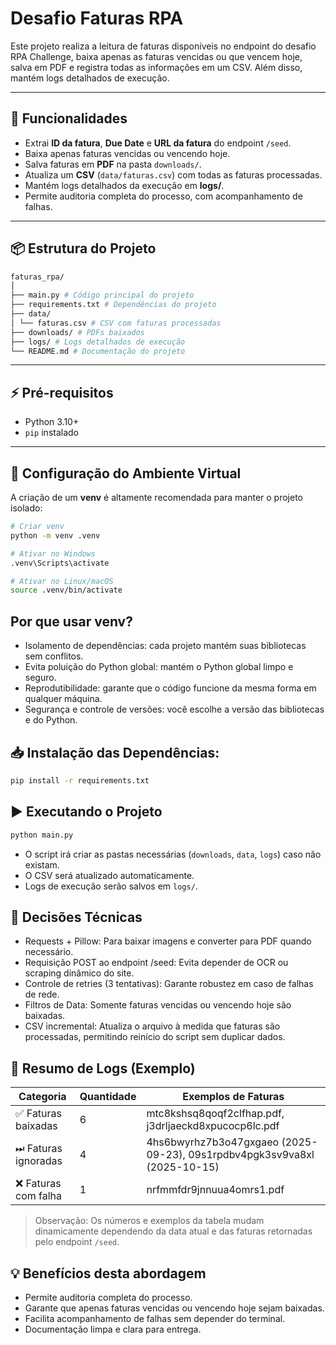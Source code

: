 # Desafio Faturas RPA

Este projeto realiza a leitura de faturas disponíveis no endpoint do desafio RPA Challenge, baixa apenas as faturas vencidas ou que vencem hoje, salva em PDF e registra todas as informações em um CSV. Além disso, mantém logs detalhados de execução.

---

## 🚀 Funcionalidades

- Extrai **ID da fatura**, **Due Date** e **URL da fatura** do endpoint `/seed`.
- Baixa apenas faturas vencidas ou vencendo hoje.
- Salva faturas em **PDF** na pasta `downloads/`.
- Atualiza um **CSV** (`data/faturas.csv`) com todas as faturas processadas.
- Mantém logs detalhados da execução em **logs/**.
- Permite auditoria completa do processo, com acompanhamento de falhas.

---

## 📦 Estrutura do Projeto

```graphql
faturas_rpa/
│
├── main.py # Código principal do projeto
├── requirements.txt # Dependências do projeto
├── data/
│ └── faturas.csv # CSV com faturas processadas
├── downloads/ # PDFs baixados
├── logs/ # Logs detalhados de execução
└── README.md # Documentação do projeto
```


---

## ⚡ Pré-requisitos

- Python 3.10+  
- `pip` instalado

---

## 🐍 Configuração do Ambiente Virtual

A criação de um **venv** é altamente recomendada para manter o projeto isolado:

```bash
# Criar venv
python -m venv .venv

# Ativar no Windows
.venv\Scripts\activate

# Ativar no Linux/macOS
source .venv/bin/activate
```

## Por que usar venv?
* Isolamento de dependências: cada projeto mantém suas bibliotecas sem conflitos.
* Evita poluição do Python global: mantém o Python global limpo e seguro.
* Reprodutibilidade: garante que o código funcione da mesma forma em qualquer máquina.
* Segurança e controle de versões: você escolhe a versão das bibliotecas e do Python.

## 📥 Instalação das Dependências:

```bash
pip install -r requirements.txt
```
## ▶️ Executando o Projeto
```bash
python main.py
```

* O script irá criar as pastas necessárias (```downloads```, ```data```, ```logs```) caso não existam.
* O CSV será atualizado automaticamente.
* Logs de execução serão salvos em ```logs/```.

## 🤔 Decisões Técnicas

* Requests + Pillow: Para baixar imagens e converter para PDF quando necessário.
* Requisição POST ao endpoint /seed: Evita depender de OCR ou scraping dinâmico do site.
* Controle de retries (3 tentativas): Garante robustez em caso de falhas de rede.
* Filtros de Data: Somente faturas vencidas ou vencendo hoje são baixadas.
* CSV incremental: Atualiza o arquivo à medida que faturas são processadas, permitindo reinício do script sem duplicar dados.

## 📝 Resumo de Logs (Exemplo)

| Categoria              | Quantidade | Exemplos de Faturas                                                                 |
|------------------------|------------|------------------------------------------------------------------------------------|
| ✅ Faturas baixadas     | 6          | mtc8kshsq8qoqf2clfhap.pdf, j3drljaeckd8xpucocp6lc.pdf                              |
| ⏭ Faturas ignoradas    | 4          | 4hs6bwyrhz7b3o47gxgaeo (2025-09-23), 09s1rpdbv4pgk3sv9va8xl (2025-10-15)          |
| ❌ Faturas com falha   | 1          | nrfmmfdr9jnnuua4omrs1.pdf                                                          |

> Observação: Os números e exemplos da tabela mudam dinamicamente dependendo da data atual e das faturas retornadas pelo endpoint `/seed`.

## 💡 Benefícios desta abordagem

* Permite auditoria completa do processo.
* Garante que apenas faturas vencidas ou vencendo hoje sejam baixadas.
* Facilita acompanhamento de falhas sem depender do terminal.
* Documentação limpa e clara para entrega.

